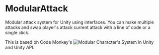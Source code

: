 # ModularAttack
Modular attack system for Unity using interfaces. You can make multiple attacks and swap player's attack current attack with a line of code or a single click.

This is based on Code Monkey's ![Modular Character's System in Unity](https://www.youtube.com/watch?v=mJRc9kLxFSk) and Unity API.
